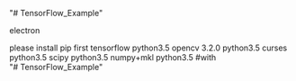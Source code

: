 "# TensorFlow_Example" 



electron

please install pip first
tensorflow      python3.5
opencv 3.2.0    python3.5
curses          python3.5
scipy           python3.5
numpy+mkl       python3.5 #with   
"# TensorFlow_Example" 
